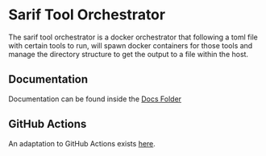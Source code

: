 # Sarif Tool Orchestrator

The sarif tool orchestrator is a docker orchestrator that following a toml file with certain tools to run, will spawn docker containers for those tools and manage the directory structure to get the output to a file within the host.

## Documentation

Documentation can be found inside the [Docs Folder](https://github.com/Barroqueiro/sarif-orchestrator/tree/main/docs)

## GitHub Actions

An adaptation to GitHub Actions exists [here](https://github.com/Barroqueiro/sarif-orchestrator-actions).


